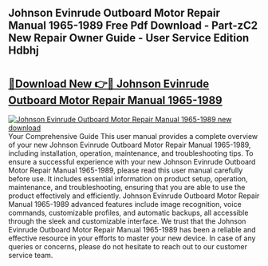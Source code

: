 ## Johnson Evinrude Outboard Motor Repair Manual 1965-1989 Free Pdf Download - Part-zC2 New Repair Owner Guide - User Service Edition Hdbhj

# <h2><a href="http://bc42306.oget.top/?id=Johnson+Evinrude+Outboard+Motor+Repair+Manual+1965-1989">🔗Download New 👉🔴 Johnson Evinrude Outboard Motor Repair Manual 1965-1989</a></h2>

[![Johnson Evinrude Outboard Motor Repair Manual 1965-1989 new download](https://i.imgur.com/5g1atiW.png)](http://bc42306.oget.top/?id=Johnson+Evinrude+Outboard+Motor+Repair+Manual+1965-1989)
Your Comprehensive Guide This user manual provides a complete overview of your new Johnson Evinrude Outboard Motor Repair Manual 1965-1989, including installation, operation, maintenance, and troubleshooting tips. To ensure a successful experience with your new Johnson Evinrude Outboard Motor Repair Manual 1965-1989, please read this user manual carefully before use. It includes essential information on product setup, operation, maintenance, and troubleshooting, ensuring that you are able to use the product effectively and efficiently. Johnson Evinrude Outboard Motor Repair Manual 1965-1989 advanced features include image recognition, voice commands, customizable profiles, and automatic backups, all accessible through the sleek and customizable interface. We trust that the Johnson Evinrude Outboard Motor Repair Manual 1965-1989 has been a reliable and effective resource in your efforts to master your new device. In case of any queries or concerns, please do not hesitate to reach out to our customer service team.
